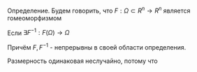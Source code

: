Определение.
Будем говорить, что $F: \Omega \subset R^{n} \rightarrow R^{n}$ является гомеоморфизмом

Если $\exists F^{-1}: F(\Omega) \rightarrow \Omega$

Причём $F, F^{-1}$ - непрерывны в своей области определения.

Размерность одинаковая неслучайно, потому что 